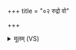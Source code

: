 +++
title = "०२ रुद्रो वो"

+++
<details><summary>मूलम् (VS)</summary>

रु॒द्रो वो॑ ग्री॒वा अश॑रैत्पिशाचाः पृ॑ष्टीर्वोऽपि॑ शृणातु यातुधानाः। वी॒रुद्वो॑ वि॒श्वतो॑वीर्या य॒मेन॒ सम॑जीगमत् ॥
</details>